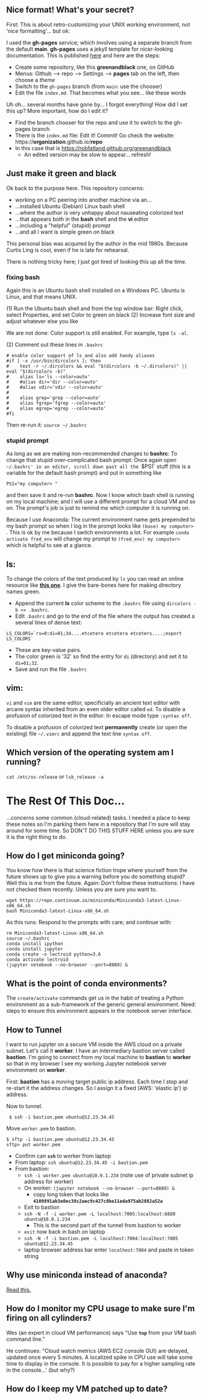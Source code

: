 ## Nice format! What's your secret? 


First: This is about retro-customizing your UNIX working environment, not 'nice formatting'... but ok:


I used the **gh-pages** service; which involves using a separate branch from the default **main**. 
**gh-pages** uses a jekyll template for nicer-looking documentation.
This is published [here](https://robfatland.github.io/greenandblack/) and here are the steps:


- Create some repository, like this **greenandblack** one, on GitHub
- Menus: Github --> repo --> Settings --> **pages** tab on the left, then choose a *theme*
- Switch to the `gh-pages` branch (from `main`: use the chooser)
- Edit the file `index.md`. That becomes what you see... like these words


Uh oh... several months have gone by... I forgot everything! How did I set this up? More important, how do I edit it?


- Find the branch chooser for the repo and use it to switch to the gh-pages branch
- There is the `index.md` file: Edit it! Commit! Go check the website: https://**organization**.github.io/**repo**
- In this case that is https://robfatland.github.org/greenandblack
    - An edited version may be slow to appear... refresh!



## Just make it green and black


Ok back to the purpose here. This repository concerns:


- working on a PC peering into another machine via an...
- ...installed Ubuntu (Debian) Linux bash shell
- ...where the author is very unhappy about nauseating colorized text 
- ...that appears both in the **bash** shell and the **vi** editor
- ...including a "helpful" (stupid) prompt
- ...and all I want is simple green on black


This personal bias was acquired by the author in the mid 1980s. Because Curtis Ling is cool, even if he is late for rehearsal.


There is nothing tricky here; I just got tired of looking this up all the time.


### fixing **bash** 


Again this is an Ubuntu bash shell installed on a Windows PC. Ubuntu is Linux, and that means UNIX. 


(1) Run the Ubuntu bash shell and from the top window bar: Right click, select Properties, and set Color to green on black
(2) Increase font size and adjust whatever else you like


We are not done: Color support is still enabled. For example, type `ls -al`.


(2) Comment out these lines in `.bashrc`


```
# enable color support of ls and also add handy aliases
#if [ -x /usr/bin/dircolors ]; then
#    test -r ~/.dircolors && eval "$(dircolors -b ~/.dircolors)" || eval "$(dircolors -b)"
#    alias ls='ls --color=auto'
#    #alias dir='dir --color=auto'
#    #alias vdir='vdir --color=auto'
#
#    alias grep='grep --color=auto'
#    alias fgrep='fgrep --color=auto'
#    alias egrep='egrep --color=auto'
#fi
```

Then re-run it: `source ~/.bashrc`


### stupid prompt


As long as we are making non-recommended changes to **bashrc**: To change that stupid 
over-complicated bash prompt:  Once again
open `~/.bashrc' in an editor, scroll down past all the `$PS1` stuff (this is a variable for the
default bash prompt) and put in something like 

```
PS1="my computer> "
```

and then save it and re-run **bashrc**. Now I know which bash shell is running on my local machine;
and I will use a different prompt for a cloud VM and so on. The prompt's job is just to remind 
me which computer it is running on. 


Because I use Anaconda: The current environment name gets prepended to my bash prompt so 
when I log in the prompt looks like `(base) my computer> `. This is ok by me because I switch
environments a lot. For example `conda activate fred_env` will change my prompt to 
`(fred_env) my computer> ` which is helpful to see at a glance. 

## ls:

To change the colors of the text produced by `ls` you can read an online resource like [**this one**](https://linuxhint.com/ls_colors_bash/).
I give the bare-bones here for making directory names green. 


* Append the current **ls** color scheme to the `.bashrc` file using `dircolors -b >> .bashrc`.
* Edit `.bashrc` and go to the end of the file where the output has created a several lines of dense text:

```
LS_COLORS=`rs=0:di=01;34....etcetera etcetera etceters....;export LS_COLORS`
```

* These are key-value pairs. 
* The color green is '32' so find the entry for `di` (directory) and set it to `di=01;32`. 
* Save and run the file `.bashrc`


## vim:

`vi` and `vim` are the same editor, specificially an ancient text editor 
with arcane syntax inherited from an even older editor called `ed`. 
To disable a profusion of colorized text in the editor: In escape mode type `:syntax off`. 


To disable a profusion of colorized text **permanently** create (or open the existing) file `~/.vimrc` and
append the text line `syntax off`.


## Which version of the operating system am I running? 

`cat /etc/os-release` or `lsb_release -a`


# The Rest Of This Doc...


...concerns some common (cloud-related) tasks. I needed a place to keep these notes so I'm parking them 
here in a repository that I'm sure will stay around for some time. So DON'T DO THIS STUFF HERE unless
you are sure it is the right thing to do. 


## How do I get miniconda going? 


You know how there is that science fiction trope where yourself from the future
shows up to give you a warning before you do something stupid? Well this is me from the 
future. Again: Don't follow these instructions: I have not checked them recently. Unless you are sure 
you want to. 


```
wget https://repo.continuum.io/miniconda/Miniconda3-latest-Linux-x86_64.sh
bash Miniconda3-latest-Linux-x86_64.sh
```

As this runs: Respond to the prompts with care; and continue with:

```
rm Miniconda3-latest-Linux-x86_64.sh
source ~/.bashrc
conda install ipython
conda install jupyter
conda create -n lectroid python=3.6
conda activate lectroid
(jupyter notebook --no-browser --port=8889) &
```

## What is the point of conda environments? 


The `create/activate` commands get us in the habit of treating a Python environment as a sub-framework of 
the generic general environment. Need: steps to ensure this environment appears in
the notebook server interface. 


## How to Tunnel

I want to run jupyter on a secure VM inside the AWS cloud on a private subnet. Let's call it **worker**.
I have an intermediary bastion server called **bastion**. I'm going to connect from my local machine to
**bastion** to **worker** so that in my browser I see my working Jupyter notebook server environment
on **worker**. 


First: **bastion** has a moving target public ip address. Each time I stop and re-start it the address 
changes. So I assign it a fixed (AWS: 'elastic ip') ip address.


Now to tunnel.

```
 $ ssh -i bastion.pem ubuntu@12.23.34.45
 ```
 
 Move `worker.pem` to bastion.
 
```
$ sftp -i bastion.pem ubuntu@12.23.34.45
sftp> put worker.pem
```

* Confirm can **`ssh`** to worker from laptop
* From laptop: `ssh ubuntu@12.23.34.45 -i bastion.pem`
* From bastion:
    * `ssh -i worker.pem ubuntu@10.0.1.234` (note use of private subnet ip address for worker)
    * On worker: `(jupyter notebook --no-browser --port=8889) &`
        * copy long token that looks like **`4109891ab3e0ec38c2aec9c427c8be11eda975ab2882a52a`**
    * Exit to bastion
    * `ssh -N -f -i worker.pem -L localhost:7005:localhost:8889 ubuntu@10.0.1.234`
        * This is the second part of the tunnel from bastion to worker
    * `exit` now back in bash on laptop
    * `ssh -N -f -i bastion.pem -L localhost:7004:localhost:7005 ubuntu@12.23.34.45`
    * laptop browser address bar enter `localhost:7004` and paste in token string
  
## Why use miniconda instead of anaconda?


[Read this.](https://www.educative.io/edpresso/anaconda-vs-miniconda)


## How do I monitor my CPU usage to make sure I'm firing on all cylinders?


Wes (an expert in cloud VM performance) says "Use **`top`** from your VM bash command line."


He continues: "Cloud watch metrics (AWS EC2 console GUI) are delayed, updated once every 5 minutes.
A localized spike in CPU use will take some time to display in the console. It is possible 
to pay for a higher sampling rate in the console...' (but why?)


## How do I keep my VM patched up to date?
